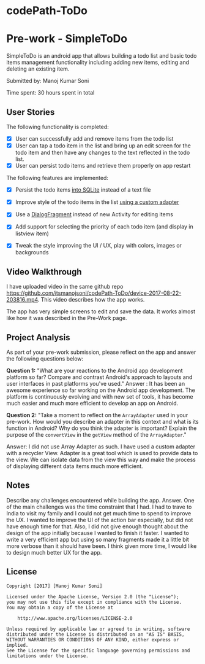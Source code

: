 # codePath-ToDo

# Pre-work - SimpleToDo 

SimpleToDo is an android app that allows building a todo list and basic todo items management functionality including adding new items, editing and deleting an existing item.

Submitted by: Manoj Kumar Soni

Time spent: 30 hours spent in total

## User Stories

The following  functionality is completed:

* [X] User can successfully add and remove items from the todo list
* [X] User can tap a todo item in the list and bring up an edit screen for the todo item and then have any changes to the text reflected in the todo list.
* [X] User can persist todo items and retrieve them properly on app restart

The following features are implemented:

* [X] Persist the todo items [into SQLite](http://guides.codepath.com/android/Persisting-Data-to-the-Device#sqlite) instead of a text file
* [X] Improve style of the todo items in the list [using a custom adapter](http://guides.codepath.com/android/Using-an-ArrayAdapter-with-ListView)
* [X] Use a [DialogFragment](http://guides.codepath.com/android/Using-DialogFragment) instead of new Activity for editing items
* [X] Add support for selecting the priority of each todo item (and display in listview item)
* [X] Tweak the style improving the UI / UX, play with colors, images or backgrounds


## Video Walkthrough

I have uploaded video in the same github repo https://github.com/itsmanojsoni/codePath-ToDo/device-2017-08-22-203816.mp4. This video describes how the app works. 

The app has very simple screens to edit and save the data. It works almost like how it was described in the Pre-Work page. 

## Project Analysis

As part of your pre-work submission, please reflect on the app and answer the following questions below:

**Question 1:** "What are your reactions to the Android app development platform so far? Compare and contrast Android's approach to layouts and user interfaces in past platforms you've used."
Answer : It has been an awesome experience so far working on the Android app development. 
The platform is continuously evolving and with new set of tools, 
it has become much easier and much more efficient to develop an app on Android. 

**Question 2:** "Take a moment to reflect on the `ArrayAdapter` used in your pre-work. How would you describe an adapter in this context and what is its function in Android? Why do you think the adapter is important? Explain the purpose of the `convertView` in the `getView` method of the `ArrayAdapter`."

Answer: I did not use Array Adapter as such. I have used a custom adapter with a recycler View. 
Adapter is a great tool which is used to provide data to the view. We can isolate data from the view this way 
and make the process of displaying different data items much more efficient. 

## Notes

Describe any challenges encountered while building the app.
Answer. One of the main challenges was the time constraint that I had. 
I had to trave to India to visit my family and I could not get much time to spend to improve the UX.
I wanted to improve the UI of the action bar especially, but did not have enough time for that. 
Also, I did not give enough thought about the design of the app initially because I wanted to finish it faster. 
I wanted to write a very efficient app but using so many fragments made it a little bit more verbose 
than it should have been. I think given more time, I would like to design much better UX for the app. 
## License

    Copyright [2017] [Manoj Kumar Soni]

    Licensed under the Apache License, Version 2.0 (the "License");
    you may not use this file except in compliance with the License.
    You may obtain a copy of the License at

        http://www.apache.org/licenses/LICENSE-2.0

    Unless required by applicable law or agreed to in writing, software
    distributed under the License is distributed on an "AS IS" BASIS,
    WITHOUT WARRANTIES OR CONDITIONS OF ANY KIND, either express or implied.
    See the License for the specific language governing permissions and
    limitations under the License.
